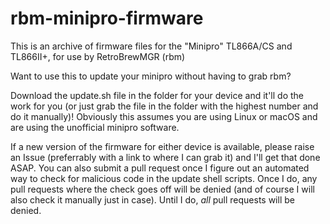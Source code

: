 # rbm-minipro-firmware

This is an archive of firmware files for the "Minipro" TL866A/CS and TL866II+, for use by RetroBrewMGR (rbm)

Want to use this to update your minipro without having to grab rbm?

Download the update.sh file in the folder for your device and it'll do the work for you (or just grab the file in the folder with the highest number and do it manually)! Obviously this assumes you are using Linux or macOS and are using the unofficial minipro software.

If a new version of the firmware for either device is available, please raise an Issue (preferrably with a link to where I can grab it) and I'll get that done ASAP. You can also submit a pull request once I figure out an automated way to check for malicious code in the update shell scripts. Once I do, any pull requests where the check goes off will be denied (and of course I will also check it manually just in case). Until I do, *all* pull requests will be denied.